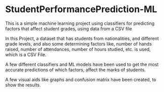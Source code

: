 # StudentPerformancePrediction-ML
This is a simple machine learning project using classifiers for predicting factors that affect student grades, using data from a CSV file


In this Project, a dataset that has students from nationalities, and different grade levels, and also some determining factors like,
number of hands raised, number of attendances, number of hours studied, etc. is used, which is a CSV File.


A few different classifiers and ML models have been used to get the most accurate predictions of which factors,
affect the marks of students.

A few visual aids like graphs and confusion matrix have been created, to show the results.
